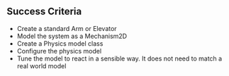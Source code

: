 ## Success Criteria
- Create a standard Arm or Elevator
- Model the system as a Mechanism2D
- Create a Physics model class
- Configure the physics model
- Tune the model to react in a sensible way. It does not need to match a real world model